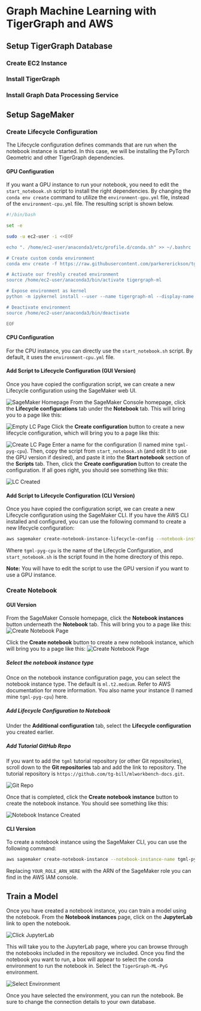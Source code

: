 # Graph Machine Learning with TigerGraph and AWS

## Setup TigerGraph Database
### Create EC2 Instance

### Install TigerGraph

### Install Graph Data Processing Service

## Setup SageMaker
### Create Lifecycle Configuration
The Lifecycle configuration defines commands that are run when the notebook instance is started. In this case, we will be installing the PyTorch Geometric and other TigerGraph dependencies. 

#### GPU Configuration
If you want a GPU instance to run your notebook, you need to edit the ```start_notebook.sh``` script to install the right dependencies. By changing the ```conda env create``` command to utilize the ```environment-gpu.yml``` file, instead of the ```environment-cpu.yml``` file. The resulting script is shown below.
```sh
#!/bin/bash

set -e

sudo -u ec2-user -i <<EOF

echo ". /home/ec2-user/anaconda3/etc/profile.d/conda.sh" >> ~/.bashrc

# Create custom conda environment
conda env create -f https://raw.githubusercontent.com/parkererickson/tg-sagemaker-test/main/environment-gpu.yml

# Activate our freshly created environment
source /home/ec2-user/anaconda3/bin/activate tigergraph-ml

# Expose environment as kernel
python -m ipykernel install --user --name tigergraph-ml --display-name TigerGraph-ML-PyG

# Deactivate environment
source /home/ec2-user/anaconda3/bin/deactivate

EOF
```
#### CPU Configuration
For the CPU  instance, you can directly use the ```start_notebook.sh``` script. By default, it uses the ```environment-cpu.yml``` file.

#### Add Script to Lifecycle Configuration (GUI Version)
Once you have copied the configuration script, we can create a new Lifecycle configuration using the SageMaker web UI.

![SageMaker Homepage](doc/sagemakerhome.png)
From the SageMaker Console homepage, click the **Lifecycle configurations** tab under the **Notebook** tab. This will bring you to a page like this:

![Empty LC Page](doc/emptylc.png)
Click the **Create configuration** button to create a new lifecycle configuration, which will bring you to a page like this:

![Create LC Page](doc/createlc.png)
Enter a name for the configuration (I named mine `tgml-pyg-cpu`). Then, copy the script from `start_notebook.sh` (and edit it to use the GPU version if desired), and paste it into the **Start notebook** section of the **Scripts** tab. Then, click the **Create configuration** button to create the configuration. If all goes right, you should see something like this:

![LC Created](doc/lc.png)

#### Add Script to Lifecycle Configuration (CLI Version)
Once you have copied the configuration script, we can create a new Lifecycle configuration using the SageMaker CLI. If you have the AWS CLI installed and configured, you can use the following command to create a new lifecycle configuration:
```sh
aws sagemaker create-notebook-instance-lifecycle-config --notebook-instance-lifecycle-config-name tgml-pyg-cpu --on-start Content=$((cat start_notebook.sh|| echo "")| base64)
```
Where `tgml-pyg-cpu` is the name of the Lifecycle Configuration, and `start_notebook.sh` is the script found in the home directory of this repo.

**Note:** You will have to edit the script to use the GPU version if you want to use a GPU instance.

### Create Notebook
#### GUI Version

From the SageMaker Console homepage, click the **Notebook instances** button underneath the **Notebook** tab. This will bring you to a page like this:
![Create Notebook Page](doc/createnotebook.png)

Click the **Create notebook** button to create a new notebook instance, which will bring you to a page like this:
![Create Notebook Page](doc/confignotebook.png)
##### Select the notebook instance type
Once on the notebook instance configuration page, you can select the notebook instance type. The default is `ml.t2.medium`. Refer to AWS documentation for more information. You also name your instance (I named mine `tgml-pyg-cpu`) here.

##### Add Lifecycle Configuration to Notebook
Under the **Additional configuration** tab, select the **Lifecycle configuration** you created earlier.

##### Add Tutorial GitHub Repo
If you want to add the `tgml` tutorial repository (or other Git repositories), scroll down to the **Git repositories** tab and add the link to repository. The tutorial repository is `https://github.com/tg-bill/mlworkbench-docs.git`.

![Git Repo](doc/addgitrepo.png)

Once that is completed, click the **Create notebook instance** button to create the notebook instance. You should see something like this:

![Notebook Instance Created](doc/notebookcreated.png)
#### CLI Version
To create a notebook instance using the SageMaker CLI, you can use the following command:
```sh
aws sagemaker create-notebook-instance --notebook-instance-name tgml-pyg-cpu-cli --instance-type ml.t2.medium --lifecycle-config-name tgml-pyg-cpu --default-code-repository https://github.com/tg-bill/mlworkbench-docs.git --role-arn YOUR_ROLE_ARN_HERE
```
Replacing `YOUR_ROLE_ARN_HERE` with the ARN of the SageMaker role you can find in the AWS IAM console.

## Train a Model
Once you have created a notebook instance, you can train a model using the notebook. From the **Notebook instances** page, click on the **JupyterLab** link to open the notebook.

![Click JupyterLab](doc/notebookrunning.png)

This will take you to the JupyterLab page, where you can browse through the notebooks included in the repository we included. Once you find the notebook you want to run, a box will appear to select the conda environment to run the notebook in. Select the `TigerGraph-ML-PyG` environment.

![Select Environment](doc/selectenv.png)

Once you have selected the environment, you can run the notebook. Be sure to change the connection details to your own database.